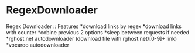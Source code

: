 RegexDownloader
===============

Regex Downloader :: Features
*download links by regex
*download links with counter
*cobine previous 2 options
*sleep between requests if needed
*rghost.net autodownloader (download file with rghost.net/[0-9]+ link)
*vocaroo autodownloader
